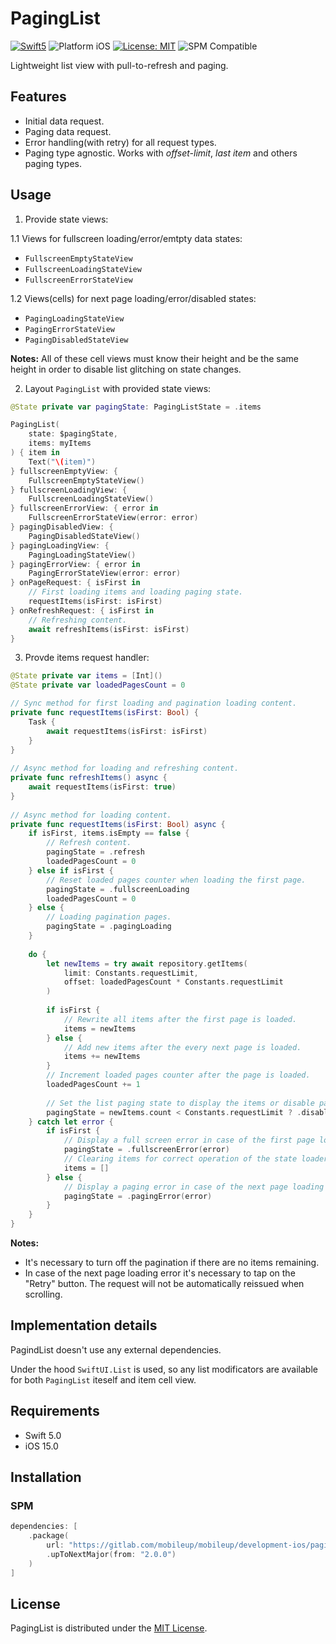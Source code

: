 # PagingList

<p align="left">
    <a href="https://developer.apple.com/swift"><img src="https://img.shields.io/badge/language-Swift_5-green" alt="Swift5" /></a>
 <img src="https://img.shields.io/badge/platform-iOS-blue.svg?style=flat" alt="Platform iOS" />
 <a href="https://github.com/MobileUpLLC/Utils/blob/main/LICENSE"><img src="https://img.shields.io/badge/license-MIT-green" alt="License: MIT" /></a>
<img src="https://img.shields.io/badge/SPM-compatible-green" alt="SPM Compatible">
</p>

Lightweight list view with pull-to-refresh and paging.

## Features
* Initial data request.
* Paging data request.
* Error handling(with retry) for all request types.
* Paging type agnostic. Works with *offset-limit*, *last item* and others paging types. 

## Usage
1. Provide state views:

1.1 Views for fullscreen loading/error/emtpty data states:
 - `FullscreenEmptyStateView`
 - `FullscreenLoadingStateView`
 - `FullscreenErrorStateView`

1.2 Views(cells) for next page loading/error/disabled states:
 - `PagingLoadingStateView`
 - `PagingErrorStateView`
 - `PagingDisabledStateView`

 **Notes:** All of these cell views must know their height and be the same height in order to disable list glitching on state changes.

2. Layout `PagingList` with provided state views:
```swift
@State private var pagingState: PagingListState = .items

PagingList(
    state: $pagingState,
    items: myItems
) { item in
    Text("\(item)")
} fullscreenEmptyView: {
    FullscreenEmptyStateView()
} fullscreenLoadingView: {
    FullscreenLoadingStateView()
} fullscreenErrorView: { error in
    FullscreenErrorStateView(error: error)
} pagingDisabledView: {
    PagingDisabledStateView()
} pagingLoadingView: {
    PagingLoadingStateView()
} pagingErrorView: { error in
    PagingErrorStateView(error: error)
} onPageRequest: { isFirst in
    // First loading items and loading paging state.
    requestItems(isFirst: isFirst)
} onRefreshRequest: { isFirst in
    // Refreshing content.
    await refreshItems(isFirst: isFirst)
}
```  

3. Provde items request handler:
```swift
@State private var items = [Int]()
@State private var loadedPagesCount = 0

// Sync method for first loading and pagination loading content.
private func requestItems(isFirst: Bool) {
    Task {
        await requestItems(isFirst: isFirst)
    }
}
    
// Async method for loading and refreshing content.
private func refreshItems() async {
    await requestItems(isFirst: true)
}
    
// Async method for loading content.
private func requestItems(isFirst: Bool) async {
    if isFirst, items.isEmpty == false {
        // Refresh content.
        pagingState = .refresh
        loadedPagesCount = 0
    } else if isFirst {
        // Reset loaded pages counter when loading the first page.
        pagingState = .fullscreenLoading
        loadedPagesCount = 0
    } else {
        // Loading pagination pages.
        pagingState = .pagingLoading
    }
        
    do {
        let newItems = try await repository.getItems(
            limit: Constants.requestLimit,
            offset: loadedPagesCount * Constants.requestLimit
        )
        
        if isFirst {
            // Rewrite all items after the first page is loaded.
            items = newItems
        } else {
            // Add new items after the every next page is loaded.
            items += newItems
        }
        // Increment loaded pages counter after the page is loaded.
        loadedPagesCount += 1
        
        // Set the list paging state to display the items or disable pagination if there are no items remaining.
        pagingState = newItems.count < Constants.requestLimit ? .disabled : .items
    } catch let error {
        if isFirst {
            // Display a full screen error in case of the first page loading error.
            pagingState = .fullscreenError(error)
            // Сlearing items for correct operation of the state loader.
            items = []
        } else {
            // Display a paging error in case of the next page loading error.
            pagingState = .pagingError(error)
        }
    }
}
```
**Notes:**
* It's necessary to turn off the pagination if there are no items remaining.
* In case of the next page loading error it's necessary to tap on the "Retry" button. The request will not be automatically reissued when scrolling.

## Implementation details
PagindList doesn't use any external dependencies.

Under the hood `SwiftUI.List` is used, so any list modificators are available for both `PagingList` iteself and item cell view.

## Requirements

- Swift 5.0
- iOS 15.0

## Installation

### SPM
```swift
dependencies: [
    .package(
        url: "https://gitlab.com/mobileup/mobileup/development-ios/paging-list", 
        .upToNextMajor(from: "2.0.0")
    )
]
```

## License
PagingList is distributed under the [MIT License](https://github.com/MobileUpLLC/PagingList/blob/main/LICENSE).
